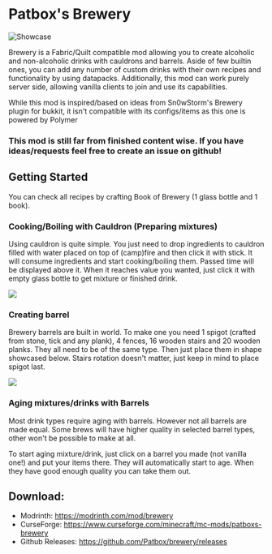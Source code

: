 # Patbox's Brewery

![Showcase](https://imgur.com/wB8CqwV.png)

Brewery is a Fabric/Quilt compatible mod allowing you to create alcoholic 
and non-alcoholic drinks with cauldrons and barrels. Aside of few builtin ones, you can add any number
of custom drinks with their own recipes and functionality by using datapacks. Additionally, this mod can
work purely server side, allowing vanilla clients to join and use its capabilities.

While this mod is inspired/based on ideas from Sn0wStorm's Brewery plugin for bukkit, 
it isn't compatible with its configs/items as this one is powered by Polymer

### This mod is still far from finished content wise. If you have ideas/requests feel free to create an issue on github!

## Getting Started
You can check all recipes by crafting Book of Brewery (1 glass bottle and 1 book).

### Cooking/Boiling with Cauldron (Preparing mixtures)
Using cauldron is quite simple. You just need to drop ingredients to cauldron filled with water 
placed on top of (camp)fire and then click it with stick. It will consume ingredients and start
cooking/boiling them. Passed time will be displayed above it. When it reaches value you wanted,
just click it with empty glass bottle to get mixture or finished drink.

![](https://imgur.com/NA3Mrmx.png)

### Creating barrel
Brewery barrels are built in world. To make one you need 1 spigot (crafted from stone, 
tick and any plank), 4 fences, 16 wooden stairs and 20 wooden planks. They all need to be of 
the same type. Then just place them in shape showcased below. Stairs rotation doesn't matter, just keep in mind to place spigot last.

![](https://imgur.com/dbrVLIS.png)

### Aging mixtures/drinks with Barrels
Most drink types require aging with barrels. However not all barrels are made equal. Some brews
will have higher quality in selected barrel types, other won't be possible to make at all.

To start aging mixture/drink, just click on a barrel you made (not vanilla one!) and put your items
there. They will automatically start to age. When they have good enough quality you can take them out.

## Download:
- Modrinth: https://modrinth.com/mod/brewery
- CurseForge: https://www.curseforge.com/minecraft/mc-mods/patboxs-brewery
- Github Releases: https://github.com/Patbox/brewery/releases